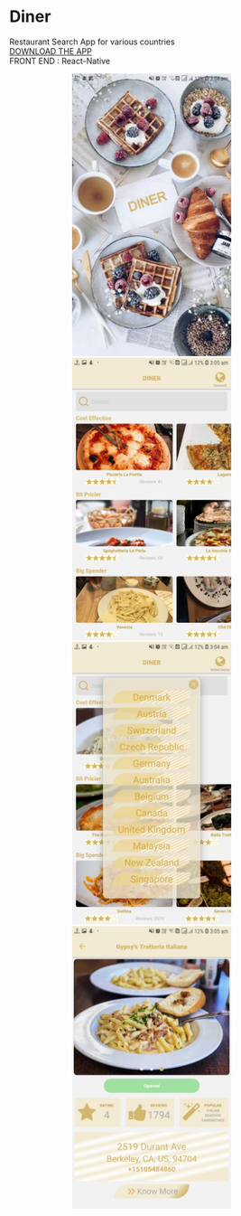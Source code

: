 # Diner

Restaurant Search App for various countries <br>
<a href="https://www.dropbox.com/s/iwkv79ql22re6lr/Diner.apk?dl=0">DOWNLOAD THE APP</a><br>
FRONT END : React-Native <br>

<p align="center">
<img src ="assets/Screen1.jpg" height="500">
  <span width="30"></span>
<img src ="assets/Screen2.jpg" height="500"><br>
  
<img src ="assets/Screen3.jpg" height="500">
<span width="30"></span>
<img src ="assets/Screen4.jpg" height="500">
</p>
